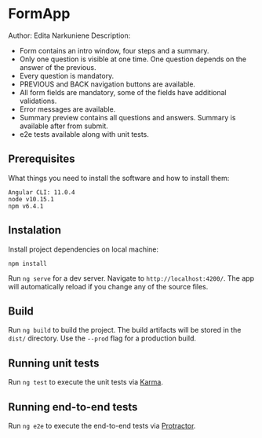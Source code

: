 # FormApp
Author: Edita Narkuniene
Description:
 - Form contains an intro window, four steps and a summary.
 - Only one question is visible at one time. One question depends on the answer of the previous.
 - Every question is mandatory.
 - PREVIOUS and BACK navigation buttons are available.
 - All form fields are mandatory, some of the fields have additional validations.
 - Error messages are available.
 - Summary preview contains all questions and answers. Summary is available after from submit.
 - e2e tests available along with unit tests.

## Prerequisites

What things you need to install the software and how to install them:

```
Angular CLI: 11.0.4
node v10.15.1
npm v6.4.1
```

## Instalation

Install project dependencies on local machine:

```
npm install
```

Run `ng serve` for a dev server. Navigate to `http://localhost:4200/`. The app will automatically reload if you change any of the source files.

## Build

Run `ng build` to build the project. The build artifacts will be stored in the `dist/` directory. Use the `--prod` flag for a production build.

## Running unit tests

Run `ng test` to execute the unit tests via [Karma](https://karma-runner.github.io).

## Running end-to-end tests

Run `ng e2e` to execute the end-to-end tests via [Protractor](http://www.protractortest.org/).